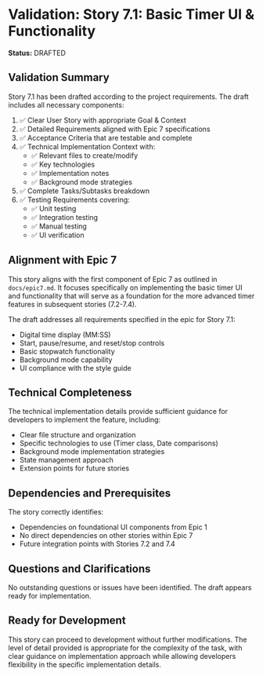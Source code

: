 # Validation: Story 7.1: Basic Timer UI & Functionality

**Status:** DRAFTED

## Validation Summary

Story 7.1 has been drafted according to the project requirements. The draft includes all necessary components:

1. ✅ Clear User Story with appropriate Goal & Context
2. ✅ Detailed Requirements aligned with Epic 7 specifications
3. ✅ Acceptance Criteria that are testable and complete
4. ✅ Technical Implementation Context with:
   - ✅ Relevant files to create/modify
   - ✅ Key technologies 
   - ✅ Implementation notes
   - ✅ Background mode strategies
5. ✅ Complete Tasks/Subtasks breakdown
6. ✅ Testing Requirements covering:
   - ✅ Unit testing
   - ✅ Integration testing
   - ✅ Manual testing
   - ✅ UI verification

## Alignment with Epic 7

This story aligns with the first component of Epic 7 as outlined in `docs/epic7.md`. It focuses specifically on implementing the basic timer UI and functionality that will serve as a foundation for the more advanced timer features in subsequent stories (7.2-7.4).

The draft addresses all requirements specified in the epic for Story 7.1:
- Digital time display (MM:SS)
- Start, pause/resume, and reset/stop controls
- Basic stopwatch functionality
- Background mode capability
- UI compliance with the style guide

## Technical Completeness

The technical implementation details provide sufficient guidance for developers to implement the feature, including:

- Clear file structure and organization
- Specific technologies to use (Timer class, Date comparisons)
- Background mode implementation strategies
- State management approach
- Extension points for future stories

## Dependencies and Prerequisites

The story correctly identifies:
- Dependencies on foundational UI components from Epic 1
- No direct dependencies on other stories within Epic 7
- Future integration points with Stories 7.2 and 7.4

## Questions and Clarifications

No outstanding questions or issues have been identified. The draft appears ready for implementation.

## Ready for Development

This story can proceed to development without further modifications. The level of detail provided is appropriate for the complexity of the task, with clear guidance on implementation approach while allowing developers flexibility in the specific implementation details. 